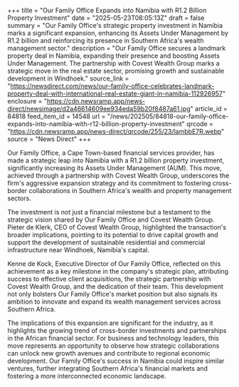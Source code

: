 +++
title = "Our Family Office Expands into Namibia with R1.2 Billion Property Investment"
date = "2025-05-23T08:05:13Z"
draft = false
summary = "Our Family Office's strategic property investment in Namibia marks a significant expansion, enhancing its Assets Under Management by R1.2 billion and reinforcing its presence in Southern Africa's wealth management sector."
description = "Our Family Office secures a landmark property deal in Namibia, expanding their presence and boosting Assets Under Management. The partnership with Covest Wealth Group marks a strategic move in the real estate sector, promising growth and sustainable development in Windhoek."
source_link = "https://newsdirect.com/news/our-family-office-celebrates-landmark-property-deal-with-international-real-estate-giant-in-namibia-112926957"
enclosure = "https://cdn.newsramp.app/news-direct/newsimage/d2a46614609ee934eda59b20f8487a61.jpg"
article_id = 84818
feed_item_id = 14548
url = "/news/202505/84818-our-family-office-expands-into-namibia-with-r12-billion-property-investment"
qrcode = "https://cdn.newsramp.app/news-direct/qrcode/255/23/lambbE7R.webp"
source = "News Direct"
+++

<p>Our Family Office, a Cape Town-based financial services provider, has made a strategic leap into Namibia with a R1.2 billion property investment, significantly increasing its Assets Under Management (AUM). This move, achieved through a partnership with Covest Wealth Group, underscores the firm's aggressive expansion strategy and its commitment to fostering cross-border collaborations in Southern Africa's wealth and property management sectors.</p><p>The investment is not just a financial milestone but a testament to the strategic vision shared by Our Family Office and Covest Wealth Group. Pieter de Klerk, CEO of Covest Wealth Group, highlighted the transaction's broader implications, pointing to its potential to drive capital growth and support the development of sustainable residential and commercial infrastructure near Windhoek, Namibia's capital.</p><p>Kenne de Kock, Executive Director of Our Family Office, reflected on this achievement as a key milestone in the company's strategic plan, attributing success to effective client acquisitions, the strategic partnership with Covest Wealth Group, and the dedication of their team. This development not only bolsters Our Family Office's market position but also signals its ambition to innovate and expand its wealth management services across Southern Africa.</p><p>The implications of this expansion are significant for the industry, as it highlights the growing trend of cross-border investments and partnerships in the African financial sector. For business and technology leaders, this move represents an opportunity to observe how strategic collaborations can unlock new growth avenues and contribute to regional economic development. Our Family Office's success in Namibia could inspire similar ventures, further integrating Southern Africa's financial markets and fostering a more interconnected economic landscape.</p>